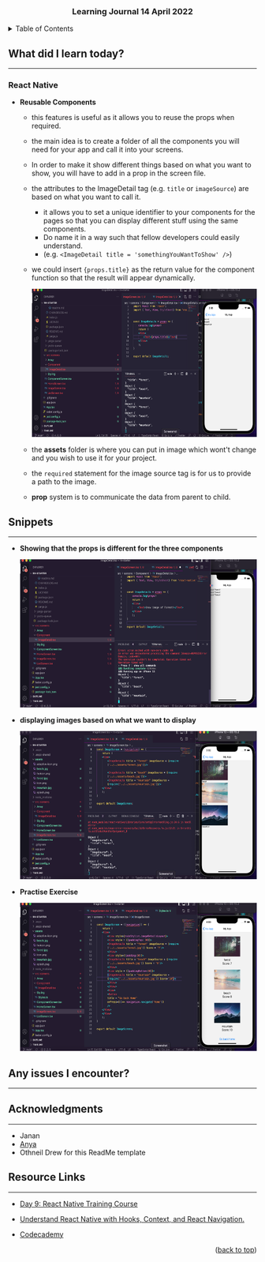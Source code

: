 <div id="top"></div>

<br />

<h3 align="center">Learning Journal 14 April 2022</h3>

<!-- TABLE OF CONTENTS -->
<details>
  <summary>Table of Contents</summary>
  <ul>
    <li><a href="#what-did-i-learn-today">What did I learn today?</a></li>
    <li><a href="#snippets">Snippets</a></li>
    <li><a href="#any-issues-i-encounter">Any issues I encounter?</a></li>
    <li><a href="#acknowledgments">Acknowledgments</a></li>
    <li><a href="#resource-links">Resource Links</a></li>
      </ul>
     
</details>

<!-- ABOUT THE PROJECT -->
## What did I learn today? ##
----
<!-- Type what you learnt here -->
### React Native ###
  - **Reusable Components**
    - this features is useful as it allows you to reuse the props when required.
    - the main idea is to create a folder of all the components you will need for your app and call it into your screens.
    - In order to make it show different things based on what you want to show, you will have to add in a prop in the screen file. 
    - the attributes to the ImageDetail tag (e.g. `title` or `imageSource`) are based on what you want to call it. 
      - it allows you to set a unique identifier to your components for the pages so that you can display different stuff using the same components.
      - Do name it in a way such that fellow developers could easily understand.
      - (e.g. `<ImageDetail title = 'somethingYouWantToShow' />`)
    - we could insert `{props.title}` as the return value for the component function so that the result will appear dynamically.

      <img src = './img/propsTitle.png' height = '300' />
    
    - the **assets** folder is where you can put in image which wont't change and you wish to use it for your project.

    - the `required` statement for the image source tag is for us to provide a path to the image.

    - **prop** system is to communicate the data from parent to child.

## Snippets ##
----
<!-- You can attach snippets of your end product here -->
  
  - **Showing that the props is different for the three components**
  
    <img src='./img/consoleScreenshot.png' height = '300'/>
  
  - **displaying images based on what we want to display**

    <img src = './img/displayingCorrect.png' height = '300' />

  - **Practise Exercise**

    <img src = './img/Practise.png' height = '300' />

## Any issues I encounter? ##
----
<!-- Type Your Issues Faced today Here -->

<!-- ACKNOWLEDGMENTS -->
## Acknowledgments ##
----
* Janan
* [Anya](https://github.com/huanganya/react-native-starter)
* Othneil Drew for this ReadMe template

<!-- Resource Links -->
## Resource Links ##
----
* [Day 9: React Native Training Course](https://docs.google.com/document/d/192rnWp4581_NDErzvnU-9kithr9-D-6_YbJr0jmPdOs/edit#heading=h.sjc7nb6il2di)

* [Understand React Native with Hooks, Context, and React Navigation.](https://nlbsg.udemy.com/course/the-complete-react-native-and-redux-course/learn/lecture/15706480#overview)

* [Codecademy](https://www.codecademy.com/learn/learn-typescript)


<p align="right">(<a href="#top">back to top</a>)</p>

